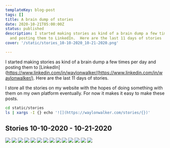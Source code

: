 ```yaml
---
templateKey: blog-post
tags: []
title: A brain dump of stories
date: 2020-10-21T05:00:00Z
status: published
description: I started making stories as kind of a brain dump a few times per day
  and posting them to LinkedIn.  Here are the last 11 days of stories
cover: '/static/stories_10-10-2020_10-21-2020.png'

---
```

I started making stories as kind of a brain dump a few times per day and posting them to [LinkedIn](https://www.linkedin.com/in/waylonwalker/(https://www.linkedin.com/in/waylonwalker/).  Here are the last 11 days of stories.


I store all the stories on my website with the hopes of doing something with them on my own platform eventually. For now it makes it easy to make these posts.

``` bash
cd static/stories
ls | xargs -I {} echo '![](https://waylonwalker.com/stories/{})'
```

## Stories 10-10-2020 - 10-21-2020

[![](https://images.waylonwalker.com/stories/TIL-kedro-sorts-nodes.png)](https://waylonwalker.com/stories/TIL-kedro-sorts-nodes.png)
[![](https://images.waylonwalker.com/stories/disable-base-pip.png)](https://waylonwalker.com/stories/disable-base-pip.png)
[![](https://images.waylonwalker.com/stories/discovered-social-cards.png)](https://waylonwalker.com/stories/discovered-social-cards.png)
[![](https://images.waylonwalker.com/stories/find-kedro-de1-contributor.png)](https://waylonwalker.com/stories/find-kedro-de1-contributor.png)
[![](https://images.waylonwalker.com/stories/hacktoberfest-2020-kedro-538-tests-pass.png)](https://waylonwalker.com/stories/hacktoberfest-2020-kedro-538-tests-pass.png)
[![](https://images.waylonwalker.com/stories/itertools.product-cars-regions.png)](https://waylonwalker.com/stories/itertools.product-cars-regions.png)
[![](https://images.waylonwalker.com/stories/kedro-run-only-missing.png)](https://waylonwalker.com/stories/kedro-run-only-missing.png)
[![](https://images.waylonwalker.com/stories/new-post-designing-kedro-router.png)](https://waylonwalker.com/stories/new-post-designing-kedro-router.png)
[![](https://images.waylonwalker.com/stories/power-is-nothing-without-control.png)](https://waylonwalker.com/stories/power-is-nothing-without-control.png)
[![](https://images.waylonwalker.com/stories/progress-over-perfection-comment.png)](https://waylonwalker.com/stories/progress-over-perfection-comment.png)
[![](https://images.waylonwalker.com/stories/quick-tdb.png)](https://waylonwalker.com/stories/quick-tdb.png)
[![](https://images.waylonwalker.com/stories/running-ci-for-hacktoberfest-kedro.png)](https://waylonwalker.com/stories/running-ci-for-hacktoberfest-kedro.png)
[![](https://images.waylonwalker.com/stories/three-ds-openings.png)](https://waylonwalker.com/stories/three-ds-openings.png)
[![](https://images.waylonwalker.com/stories/use-venv.png)](https://waylonwalker.com/stories/use-venv.png)
